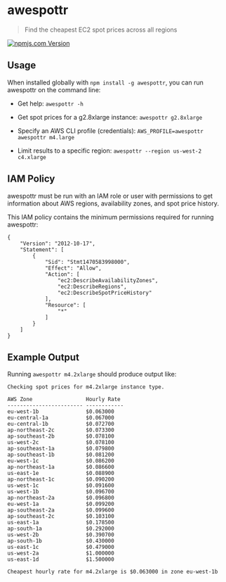 # awespottr
> Find the cheapest EC2 spot prices across all regions

[![npmjs.com Version](https://img.shields.io/npm/v/awespottr.svg?maxAge=2592000)](https://www.npmjs.com/package/awespottr)

## Usage

When installed globally with `npm install -g awespottr`, you can run
awespottr on the command line:

- Get help: `awespottr -h`

- Get spot prices for a g2.8xlarge instance: `awespottr g2.8xlarge`

- Specify an AWS CLI profile (credentials):
`AWS_PROFILE=awespottr awespottr m4.large`

- Limit results to a specific region: `awespottr --region us-west-2 c4.xlarge`

## IAM Policy

awespottr must be run with an IAM role or user with permissions to get
information about AWS regions, availability zones, and spot price history.

This IAM policy contains the minimum permissions required for running awespottr:

```
{
    "Version": "2012-10-17",
    "Statement": [
        {
            "Sid": "Stmt1470583998000",
            "Effect": "Allow",
            "Action": [
                "ec2:DescribeAvailabilityZones",
                "ec2:DescribeRegions",
                "ec2:DescribeSpotPriceHistory"
            ],
            "Resource": [
                "*"
            ]
        }
    ]
}
```

## Example Output

Running `awespottr m4.2xlarge` should produce output like:

```
Checking spot prices for m4.2xlarge instance type.

AWS Zone                 Hourly Rate
------------------------ ------------
eu-west-1b               $0.063000
eu-central-1a            $0.067000
eu-central-1b            $0.072700
ap-northeast-2c          $0.073300
ap-southeast-2b          $0.078100
us-west-2c               $0.078100
ap-southeast-1a          $0.079800
ap-southeast-1b          $0.081200
eu-west-1c               $0.086200
ap-northeast-1a          $0.086600
us-east-1e               $0.088900
ap-northeast-1c          $0.090200
us-west-1c               $0.091600
us-west-1b               $0.096700
ap-northeast-2a          $0.096800
eu-west-1a               $0.099200
ap-southeast-2a          $0.099600
ap-southeast-2c          $0.103100
us-east-1a               $0.178500
ap-south-1a              $0.292000
us-west-2b               $0.390700
ap-south-1b              $0.430000
us-east-1c               $0.479000
us-west-2a               $1.000000
us-east-1d               $1.500000

Cheapest hourly rate for m4.2xlarge is $0.063000 in zone eu-west-1b
```

